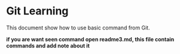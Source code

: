 # Git Learning

This document show how to use basic command from Git.

**if you are want seen command open readme3.md, this file contain commands and add note about it**
